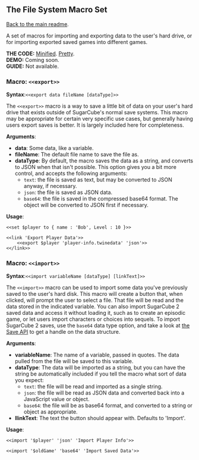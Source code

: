 ## The File System Macro Set

[Back to the main readme](https://github.com/ChapelR/custom-macros-for-sugarcube-2/blob/master/readme.md).

A set of macros for importing and exporting data to the user's hard drive, or for importing exported saved games into different games.

**THE CODE:** [Minified](https://github.com/ChapelR/custom-macros-for-sugarcube-2/blob/master/scripts/minified/fs.min.js). [Pretty](https://github.com/ChapelR/custom-macros-for-sugarcube-2/blob/master/scripts/fs.js).  
**DEMO:** Coming soon.  
**GUIDE:** Not available.

### Macro: `<<export>>`

**Syntax**:`<<export data fileName [dataType]>>`

The `<<export>>` macro is a way to save a little bit of data on your user's hard drive that exists outside of SugarCube's normal save systems.  This macro may be appropriate for certain very specific use cases, but generally having users export saves is better.  It is largely included here for completeness.

**Arguments**:

 * **data**: Some data, like a variable.
 * **fileName**: The default file name to save the file as.
 * **dataType**: By default, the macro saves the data as a string, and converts to JSON when that isn't possible.  This option gives you a bit more control, and accepts the following arguments:
	 * `text`: the file is saved as text, but may be converted to JSON anyway, if necessary.
	 * `json`: the file is saved as JSON data.
	 * `base64`: the file is saved in the compressed base64 format. The object will be converted to JSON first if necessary.

**Usage**:
```
<<set $player to { name : 'Bob', Level : 10 }>>

<<link 'Export Player Data'>>
	<<export $player 'player-info.twinedata' 'json'>>
<</link>>
```

### Macro: `<<import>>`

**Syntax**:`<<import variableName [dataType] [linkText]>>`

The `<<import>>` macro can be used to import some data you've previously saved to the user's hard disk.  This macro will create a button that, when clicked, will prompt the user to select a file.  That file will be read and the data stored in the indicated variable.  You can also import SugarCube 2 saved data and access it without loading it, such as to create an episodic game, or let users import characters or choices into sequels.  To import SugarCube 2 saves, use the `base64` data type option, and take a look at [the Save API](http://www.motoslave.net/sugarcube/2/docs/api-save.html) to get a handle on the data structure.

**Arguments**:

 * **variableName**: The name of a variable, passed in quotes.  The data pulled from the file will be saved to this variable.
 * **dataType**: The data will be imported as a string, but you can have the string be automatically included if you tell the macro what sort of data you expect:
	 * `text`: the file will be read and imported as a single string.
	 * `json`: the file will be read as JSON data and converted back into a JavaScript value or object.
	 * `base64`: the file will be as base64 format, and converted to a string or object as appropriate.
 * **llinkText**: The text the button should appear with.  Defaults to 'Import'.

**Usage**:
```
<<import '$player' 'json' 'Import Player Info'>>

<<import '$oldGame' 'base64' 'Import Saved Data'>>
```